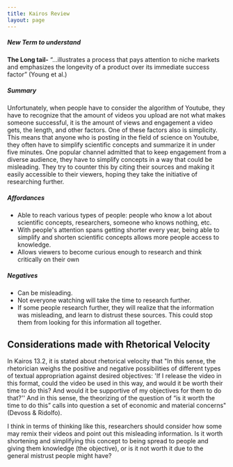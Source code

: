 ```yaml
---
title: Kairos Review
layout: page
---
```

##### New Term to understand

**The Long tail-** “...illustrates a process that pays attention to niche markets and emphasizes the longevity of a product over its immediate success factor” (Young et al.)

 ##### Summary
 
 Unfortunately, when people have to consider the algorithm of Youtube, they have to recognize that the amount of videos you upload are not what makes someone successful, it is the amount of views and engagement a video gets, the length, and other factors. One of these factors also is simplicity. This means that anyone who is posting in the field of science on Youtube, they often have to simplify scientific concepts and summarize it in under five minutes. One popular channel admitted that to keep engagement from a diverse audience, they have to simplify concepts in a way that could be misleading. They try to counter this by citing their sources and making it easily accessible to their viewers, hoping they take the initiative of researching further.

##### Affordances
- Able to reach various types of people: people who know a lot about scientific concepts, researchers, someone who knows nothing, etc.
- With people's attention spans getting shorter every year, being able to simplify and shorten scientific concepts allows more people access to knowledge.
- Allows viewers to become curious enough to research and think critically on their own

##### Negatives
- Can be misleading.
- Not everyone watching will take the time to research further.
- If some people research further, they will realize that the information was misleading, and learn to distrust these sources. This could stop them from looking for this information all together.

## Considerations made with Rhetorical Velocity

In Kairos 13.2, it is stated about rhetorical velocity that "In this sense, the rhetorician weighs the positive and negative possibilities of different types of textual appropriation against desired objectives: 'If I release the video in this format, could the video be used in this way, and would it be worth their time to do this? And would it be supportive of my objectives for them to do that?'' And in this sense, the theorizing of the question of “is it worth the time to do this” calls into question a set of economic and material concerns" (Devoss & Ridolfo). 

I think in terms of thinking like this, researchers should consider how some may remix their videos and point out this misleading information. Is it worth shortening and simplifying this concept to being spread to people and giving them knowledge (the objective), or is it not worth it due to the general mistrust people might have?




